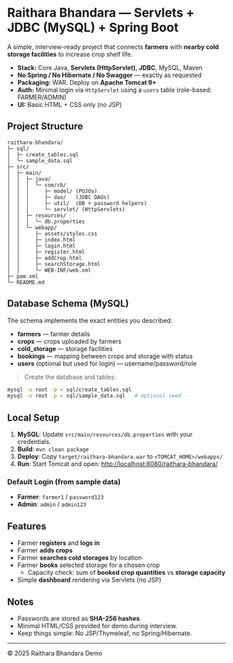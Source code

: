 # Raithara Bhandara — Servlets + JDBC (MySQL) + Spring Boot

A simple, interview-ready project that connects **farmers** with **nearby cold storage facilities** to increase crop shelf life.

- **Stack:** Core Java, **Servlets (HttpServlet)**, **JDBC**, MySQL, Maven
- **No Spring / No Hibernate / No Swagger** — exactly as requested
- **Packaging:** WAR. Deploy on **Apache Tomcat 9+**
- **Auth:** Minimal login via `HttpServlet` using a `users` table (role-based: FARMER/ADMIN)
- **UI:** Basic HTML + CSS only (no JSP)

## Project Structure

```
raithara-bhandara/
├─ sql/
│  ├─ create_tables.sql
│  └─ sample_data.sql
├─ src/
│  ├─ main/
│  │  ├─ java/
│  │  │  └─ com/rb/
│  │  │     ├─ model/ (POJOs)
│  │  │     ├─ dao/   (JDBC DAOs)
│  │  │     ├─ util/  (DB + password helpers)
│  │  │     └─ servlet/ (HttpServlets)
│  │  ├─ resources/
│  │  │  └─ db.properties
│  │  └─ webapp/
│  │     ├─ assets/styles.css
│  │     ├─ index.html
│  │     ├─ login.html
│  │     ├─ register.html
│  │     ├─ addCrop.html
│  │     ├─ searchStorage.html
│  │     └─ WEB-INF/web.xml
├─ pom.xml
└─ README.md
```

## Database Schema (MySQL)

The schema implements the exact entities you described:

- **farmers** — farmer details
- **crops** — crops uploaded by farmers
- **cold_storage** — storage facilities
- **bookings** — mapping between crops and storage with status
- **users** (optional but used for login) — username/password/role

> Create the database and tables:

```bash
mysql -u root -p < sql/create_tables.sql
mysql -u root -p < sql/sample_data.sql   # optional seed
```

## Local Setup

1. **MySQL**: Update `src/main/resources/db.properties` with your credentials.
2. **Build**: `mvn clean package`
3. **Deploy**: Copy `target/raithara-bhandara.war` to `<TOMCAT_HOME>/webapps/`
4. **Run**: Start Tomcat and open: <http://localhost:8080/raithara-bhandara/>

### Default Login (from sample data)

- **Farmer**: `farmer1` / `password123`
- **Admin**:  `admin` / `admin123`

## Features

- Farmer **registers** and **logs in**
- Farmer **adds crops**
- Farmer **searches cold storages** by location
- Farmer **books** selected storage for a chosen crop
  - Capacity check: sum of **booked crop quantities** vs **storage capacity**
- Simple **dashboard** rendering via Servlets (no JSP)

## Notes

- Passwords are stored as **SHA-256 hashes**.
- Minimal HTML/CSS provided for demo during interview.
- Keep things simple: No JSP/Thymeleaf, no Spring/Hibernate.

---

© 2025 Raithara Bhandara Demo
